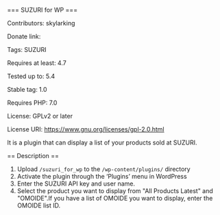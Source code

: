=== SUZURI for WP ===

Contributors: skylarking

Donate link: 

Tags: SUZURI

Requires at least: 4.7

Tested up to: 5.4

Stable tag: 1.0

Requires PHP: 7.0

License: GPLv2 or later

License URI: https://www.gnu.org/licenses/gpl-2.0.html

It is a plugin that can display a list of your products sold at SUZURI.

== Description ==

1. Upload `/suzuri_for_wp` to the `/wp-content/plugins/` directory
2. Activate the plugin through the ‘Plugins’ menu in WordPress
3. Enter the SUZURI API key and user name.
4. Select the product you want to display from "All Products Latest" and "OMOIDE".If you have a list of OMOIDE you want to display, enter the OMOIDE list ID.
 
